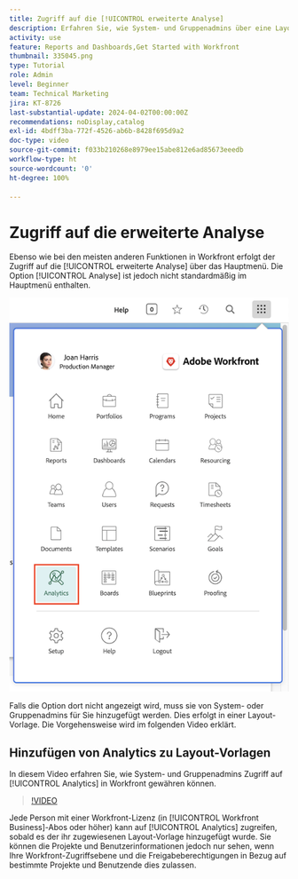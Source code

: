 ```yaml
---
title: Zugriff auf die [!UICONTROL erweiterte Analyse]
description: Erfahren Sie, wie System- und Gruppenadmins über eine Layout-Vorlage Zugriff auf die [!UICONTROL erweiterte Analyse] gewähren.
activity: use
feature: Reports and Dashboards,Get Started with Workfront
thumbnail: 335045.png
type: Tutorial
role: Admin
level: Beginner
team: Technical Marketing
jira: KT-8726
last-substantial-update: 2024-04-02T00:00:00Z
recommendations: noDisplay,catalog
exl-id: 4bdff3ba-772f-4526-ab6b-8428f695d9a2
doc-type: video
source-git-commit: f033b210268e8979ee15abe812e6ad85673eeedb
workflow-type: ht
source-wordcount: '0'
ht-degree: 100%

---
```



# Zugriff auf die erweiterte Analyse

Ebenso wie bei den meisten anderen Funktionen in Workfront erfolgt der Zugriff auf die [!UICONTROL erweiterte Analyse] über das Hauptmenü. Die Option [!UICONTROL Analyse] ist jedoch nicht standardmäßig im Hauptmenü enthalten.

![Ein Bild des Hauptmenüs ](assets/analytics-on-main-menu.png)

Falls die Option dort nicht angezeigt wird, muss sie von System- oder Gruppenadmins für Sie hinzugefügt werden. Dies erfolgt in einer Layout-Vorlage. Die Vorgehensweise wird im folgenden Video erklärt.


## Hinzufügen von Analytics zu Layout-Vorlagen

In diesem Video erfahren Sie, wie System- und Gruppenadmins Zugriff auf [!UICONTROL Analytics] in Workfront gewähren können.


>[!VIDEO](https://video.tv.adobe.com/v/335045/?quality=12&learn=on)

Jede Person mit einer Workfront-Lizenz (in [!UICONTROL Workfront Business]-Abos oder höher) kann auf [!UICONTROL Analytics] zugreifen, sobald es der ihr zugewiesenen Layout-Vorlage hinzugefügt wurde. Sie können die Projekte und Benutzerinformationen jedoch nur sehen, wenn Ihre Workfront-Zugriffsebene und die Freigabeberechtigungen in Bezug auf bestimmte Projekte und Benutzende dies zulassen.
